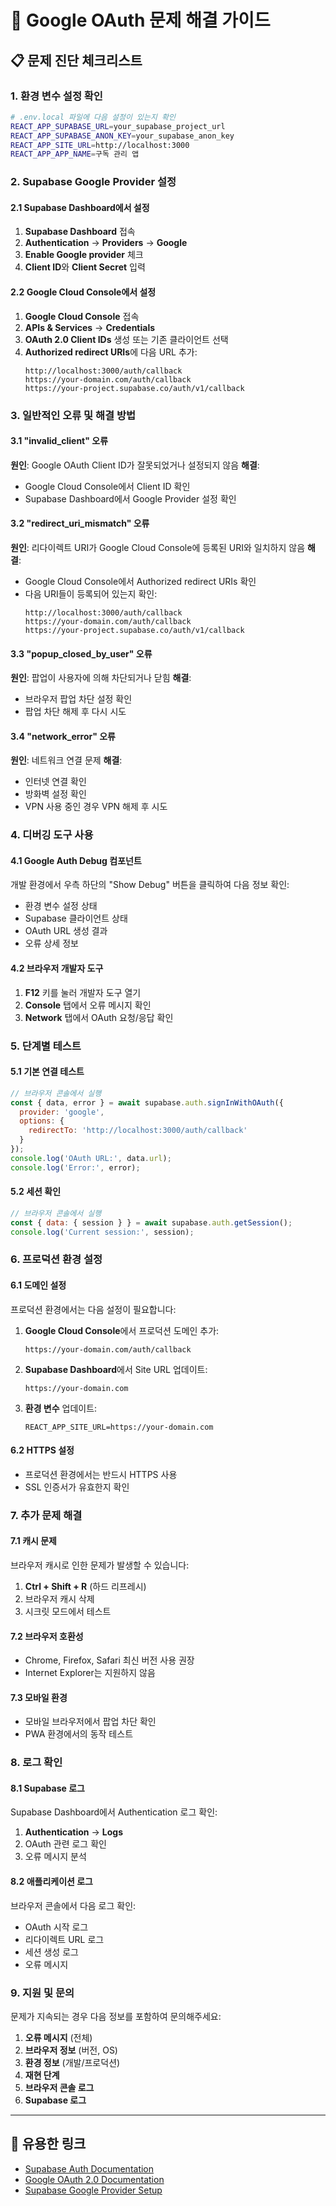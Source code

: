 # 🔧 Google OAuth 문제 해결 가이드

## 📋 문제 진단 체크리스트

### 1. 환경 변수 설정 확인
```bash
# .env.local 파일에 다음 설정이 있는지 확인
REACT_APP_SUPABASE_URL=your_supabase_project_url
REACT_APP_SUPABASE_ANON_KEY=your_supabase_anon_key
REACT_APP_SITE_URL=http://localhost:3000
REACT_APP_APP_NAME=구독 관리 앱
```

### 2. Supabase Google Provider 설정

#### 2.1 Supabase Dashboard에서 설정
1. **Supabase Dashboard** 접속
2. **Authentication** → **Providers** → **Google**
3. **Enable Google provider** 체크
4. **Client ID**와 **Client Secret** 입력

#### 2.2 Google Cloud Console에서 설정
1. **Google Cloud Console** 접속
2. **APIs & Services** → **Credentials**
3. **OAuth 2.0 Client IDs** 생성 또는 기존 클라이언트 선택
4. **Authorized redirect URIs**에 다음 URL 추가:
   ```
   http://localhost:3000/auth/callback
   https://your-domain.com/auth/callback
   https://your-project.supabase.co/auth/v1/callback
   ```

### 3. 일반적인 오류 및 해결 방법

#### 3.1 "invalid_client" 오류
**원인**: Google OAuth Client ID가 잘못되었거나 설정되지 않음
**해결**:
- Google Cloud Console에서 Client ID 확인
- Supabase Dashboard에서 Google Provider 설정 확인

#### 3.2 "redirect_uri_mismatch" 오류
**원인**: 리다이렉트 URI가 Google Cloud Console에 등록된 URI와 일치하지 않음
**해결**:
- Google Cloud Console에서 Authorized redirect URIs 확인
- 다음 URI들이 등록되어 있는지 확인:
  ```
  http://localhost:3000/auth/callback
  https://your-domain.com/auth/callback
  https://your-project.supabase.co/auth/v1/callback
  ```

#### 3.3 "popup_closed_by_user" 오류
**원인**: 팝업이 사용자에 의해 차단되거나 닫힘
**해결**:
- 브라우저 팝업 차단 설정 확인
- 팝업 차단 해제 후 다시 시도

#### 3.4 "network_error" 오류
**원인**: 네트워크 연결 문제
**해결**:
- 인터넷 연결 확인
- 방화벽 설정 확인
- VPN 사용 중인 경우 VPN 해제 후 시도

### 4. 디버깅 도구 사용

#### 4.1 Google Auth Debug 컴포넌트
개발 환경에서 우측 하단의 "Show Debug" 버튼을 클릭하여 다음 정보 확인:
- 환경 변수 설정 상태
- Supabase 클라이언트 상태
- OAuth URL 생성 결과
- 오류 상세 정보

#### 4.2 브라우저 개발자 도구
1. **F12** 키를 눌러 개발자 도구 열기
2. **Console** 탭에서 오류 메시지 확인
3. **Network** 탭에서 OAuth 요청/응답 확인

### 5. 단계별 테스트

#### 5.1 기본 연결 테스트
```javascript
// 브라우저 콘솔에서 실행
const { data, error } = await supabase.auth.signInWithOAuth({
  provider: 'google',
  options: {
    redirectTo: 'http://localhost:3000/auth/callback'
  }
});
console.log('OAuth URL:', data.url);
console.log('Error:', error);
```

#### 5.2 세션 확인
```javascript
// 브라우저 콘솔에서 실행
const { data: { session } } = await supabase.auth.getSession();
console.log('Current session:', session);
```

### 6. 프로덕션 환경 설정

#### 6.1 도메인 설정
프로덕션 환경에서는 다음 설정이 필요합니다:

1. **Google Cloud Console**에서 프로덕션 도메인 추가:
   ```
   https://your-domain.com/auth/callback
   ```

2. **Supabase Dashboard**에서 Site URL 업데이트:
   ```
   https://your-domain.com
   ```

3. **환경 변수** 업데이트:
   ```
   REACT_APP_SITE_URL=https://your-domain.com
   ```

#### 6.2 HTTPS 설정
- 프로덕션 환경에서는 반드시 HTTPS 사용
- SSL 인증서가 유효한지 확인

### 7. 추가 문제 해결

#### 7.1 캐시 문제
브라우저 캐시로 인한 문제가 발생할 수 있습니다:
1. **Ctrl + Shift + R** (하드 리프레시)
2. 브라우저 캐시 삭제
3. 시크릿 모드에서 테스트

#### 7.2 브라우저 호환성
- Chrome, Firefox, Safari 최신 버전 사용 권장
- Internet Explorer는 지원하지 않음

#### 7.3 모바일 환경
- 모바일 브라우저에서 팝업 차단 확인
- PWA 환경에서의 동작 테스트

### 8. 로그 확인

#### 8.1 Supabase 로그
Supabase Dashboard에서 Authentication 로그 확인:
1. **Authentication** → **Logs**
2. OAuth 관련 로그 확인
3. 오류 메시지 분석

#### 8.2 애플리케이션 로그
브라우저 콘솔에서 다음 로그 확인:
- OAuth 시작 로그
- 리다이렉트 URL 로그
- 세션 생성 로그
- 오류 메시지

### 9. 지원 및 문의

문제가 지속되는 경우 다음 정보를 포함하여 문의해주세요:

1. **오류 메시지** (전체)
2. **브라우저 정보** (버전, OS)
3. **환경 정보** (개발/프로덕션)
4. **재현 단계**
5. **브라우저 콘솔 로그**
6. **Supabase 로그**

---

## 🔗 유용한 링크

- [Supabase Auth Documentation](https://supabase.com/docs/guides/auth)
- [Google OAuth 2.0 Documentation](https://developers.google.com/identity/protocols/oauth2)
- [Supabase Google Provider Setup](https://supabase.com/docs/guides/auth/social-login/auth-google)